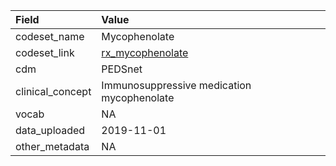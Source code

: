 |Field            |Value                                      |
|:----------------|:------------------------------------------|
|codeset_name     |Mycophenolate                              |
|codeset_link     |[rx_mycophenolate](https://github.com/PEDSnet/Variable-Dictionary/blob/main/drug/rx_mycophenolate.csv)|
|cdm              |PEDSnet                                    |
|clinical_concept |Immunosuppressive medication mycophenolate |
|vocab            |NA                                         |
|data_uploaded    |2019-11-01                                 |
|other_metadata   |NA                                         |
